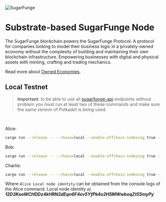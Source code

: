 ![SugarFunge](/docs/sf-name.png)
# Substrate-based SugarFunge Node

The SugarFunge blockchain powers the SugarFunge Protocol. A protocol for companies looking to model their business logic in a privately-owned economy without the complexity of building and maintaining their own blockchain infrastructure. Empowering businesses with digital and physical assets with minting, crafting and trading mechanics.

Read more about [Owned Economies](https://github.com/SugarFunge/OwnedEconomies).


## Local Testnet

> **Important**: to be able to use all [sugarfunge-api](https://github.com/SugarFunge/sugarfunge-api.git) endpoints without problem you must run at least two of these commands and make sure the same version of Polkadot is being used.

<br/>

Alice:
```bash
cargo run --release -- --chain=local --enable-offchain-indexing true --alice --base-path=.tmp/a --port=30334 --rpc-port 9944 --rpc-cors=all --rpc-methods=Unsafe --rpc-external
```

Bob:
``` bash
cargo run --release -- --chain=local --enable-offchain-indexing true --bob --base-path=.tmp/b --port=30335 --rpc-port 9945 --rpc-cors=all --rpc-methods=Unsafe --rpc-external --bootnodes /ip4/127.0.0.1/tcp/30334/p2p/${Alice Local node identity}
```

Charlie:
```bash
cargo run --release -- --chain=local --enable-offchain-indexing true --charlie --base-path=.tmp/c --port=30336 --rpc-port 9946 --rpc-cors=all --rpc-methods=Unsafe --rpc-external --bootnodes /ip4/127.0.0.1/tcp/30334/p2p/${Alice Local node identity}
```

Where `Alice Local node identity` can be obtained from the console logs of the Alice command. Local node identity _ej. **12D3KooWCHDDz4kHRN2dEqn6F4ev5YfPk4o2H5MWwboqZt55myPy**_
